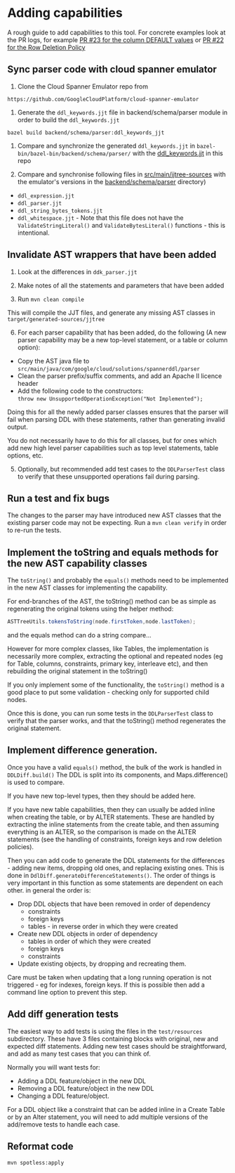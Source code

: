 # Adding capabilities

A rough guide to add capabilities to this tool. For concrete examples look
at the PR logs, for example
[PR #23 for the column DEFAULT values](https://github.com/cloudspannerecosystem/spanner-schema-diff-tool/pull/23)
or [PR #22 for the Row Deletion Policy](https://github.com/cloudspannerecosystem/spanner-schema-diff-tool/pull/22)

## Sync parser code with cloud spanner emulator

1) Clone the Cloud Spanner Emulator repo from

`https://github.com/GoogleCloudPlatform/cloud-spanner-emulator`

1) Generate the `ddl_keywords.jjt` file in backend/schema/parser module in order
to build the `ddl_keywords.jjt`

`bazel build backend/schema/parser:ddl_keywords_jjt`

1) Compare and synchronize the generated `ddl_keywords.jjt`
in `bazel-bin/bazel-bin/backend/schema/parser/` with
the [ddl_keywords.jjt](src%2Fmain%2Fjjtree-sources%2Fddl_keywords.jjt) in
this repo

3) Compare and synchronise following files
in [src/main/jjtree-sources](src%2Fmain%2Fjjtree-sources) with the emulator's
versions in
the [backend/schema/parser](https://github.com/GoogleCloudPlatform/cloud-spanner-emulator/tree/master/backend/schema/parser)
directory)
* `ddl_expression.jjt`
* `ddl_parser.jjt`
* `ddl_string_bytes_tokens.jjt`
* `ddl_whitespace.jjt` - Note that this file does not have
the `ValidateStringLiteral()`
and `ValidateBytesLiteral()` functions - this is intentional.

## Invalidate AST wrappers that have been added

1) Look at the differences in `ddk_parser.jjt`

2) Make notes of all the statements and parameters that have been added

4) Run `mvn clean compile`

This will compile the JJT files, and generate any missing AST classes
in `target/generated-sources/jjtree`

6) For each parser capability that has been added, do the following
(A new parser capability may be a new top-level statement, or a table or
column option):

* Copy the AST java file
  to `src/main/java/com/google/cloud/solutions/spannerddl/parser`
* Clean the parser prefix/suffix comments, and add an Apache II licence
  header
* Add the following code to the constructors: \
  `throw new UnsupportedOperationException("Not Implemented");`

Doing this for all the newly added parser classes ensures that the parser
will fail when parsing DDL with these statements, rather than generating
invalid output.

You do not necessarily have to do this for all classes, but for ones which
add new high level parser capabilities such as top level statements, table
options, etc.

5) Optionally, but recommended add test cases to the `DDLParserTest` class to
verify that these unsupported
operations fail during parsing.

## Run a test and fix bugs

The changes to the parser may have introduced new AST classes that the existing
parser code may not be expecting. Run a `mvn clean verify` in order to re-run
the tests.

## Implement the toString and equals methods for the new AST capability classes

The `toString()` and probably the `equals()` methods need to be implemented in
the new AST classes for implementing the capability.

For end-branches of the AST, the toString() method can be as simple as
regenerating the original tokens using the helper method:

```java
ASTTreeUtils.tokensToString(node.firstToken,node.lastToken);
```

and the equals method can do a string compare...

However for more complex classes, like Tables, the implementation is necessarily
more complex, extracting the optional and repeated nodes (eg for Table, columns,
constraints, primary key, interleave etc), and then rebuilding the original
statement in the toString()

If you only implement some of the functionality, the `toString()` method is a
good place to put some validation - checking only for supported child nodes.

Once this is done, you can run some tests in the `DDLParserTest` class to verify
that the parser works, and that the toString() method regenerates the original
statement.

## Implement difference generation.

Once you have a valid `equals()` method, the bulk of the work is handled
in `DDLDiff.build()` The DDL is split into its components, and Maps.difference()
is used to compare.

If you have new top-level types, then they should be added here.

If you have new table capabilities, then they can usually be added inline when
creating the table, or by ALTER statements. These are handled by extracting the
inline statements from the create table, and then assuming everything is an
ALTER, so the comparison is made on the ALTER statements (see the handling of
constraints, foreign keys and row deletion policies).

Then you can add code to generate the DDL statements for the differences -
adding new items, dropping old ones, and replacing existing ones. This is done
in `DdlDiff.generateDifferenceStatements()`. The order of things is very
important in this function as some statements are dependent on each other. in
general the order is:

* Drop DDL objects that have been removed in order of dependency
  * constraints
  * foreign keys
  * tables - in reverse order in which they were created
* Create new DDL objects in order of dependency
  * tables in order of which they were created
  * foreign keys
  * constraints
* Update existing objects, by dropping and recreating them.

Care must be taken when updating that a long running operation is not
triggered - eg for indexes, foreign keys. If this is possible then add a command
line option to prevent this step.

## Add diff generation tests

The easiest way to add tests is using the files in the `test/resources`
subdirectory. These have 3 files containing blocks with original, new and
expected diff statements. Adding new test cases should be straightforward, and
add as many test cases that you can think of.

Normally you will want tests for:

* Adding a DDL feature/object in the new DDL
* Removing a DDL feature/object in the new DDL
* Changing a DDL feature/object.

For a DDL object like a constraint that can be added inline in a Create Table or
by an Alter statement, you will need to add multiple versions of the add/remove
tests to handle each case.

## Reformat code

```shell
mvn spotless:apply
```

